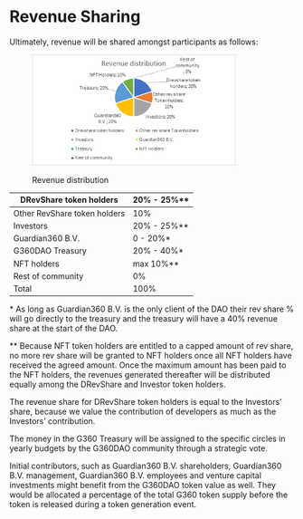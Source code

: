 # Revenue Sharing

Ultimately, revenue will be shared amongst participants as follows:

<figure><img src="../.gitbook/assets/Revenue distribution.png" alt="Revenue distribution"><figcaption><p>Revenue distribution</p></figcaption></figure>

| DRevShare token holders      | 20% - 25%\*\* |
| ---------------------------- | ------------- |
| Other RevShare token holders | 10%           |
| Investors                    | 20% - 25%\*\* |
| Guardian360 B.V.             | 0 - 20%\*     |
| G360DAO Treasury             | 20% - 40%\*   |
| NFT holders                  |  max 10%\*\*  |
| Rest of community            | 0%            |
| Total                        | 100%          |

&#x20;\* As long as Guardian360 B.V. is the only client of the DAO their rev share % will go directly to the treasury and the treasury will have a 40% revenue share at the start of the DAO.

\*\* Because NFT token holders are entitled to a capped amount of rev share, no more rev share will be granted to NFT holders once all NFT holders have received the agreed amount. Once the maximum amount has been paid to the NFT holders, the revenues generated thereafter will be distributed equally among the DRevShare and Investor token holders.

The revenue share for DRevShare token holders is equal to the Investors’ share, because we value the contribution of developers as much as the Investors’ contribution.

The money in the G360 Treasury will be assigned to the specific circles in yearly budgets by the G360DAO community through a strategic vote.

Initial contributors, such as Guardian360 B.V. shareholders, Guardian360 B.V. management, Guardian360 B.V. employees and venture capital investments might benefit from the G360DAO token value as well. They would be allocated a percentage of the total G360 token supply before the token is released during a token generation event.
